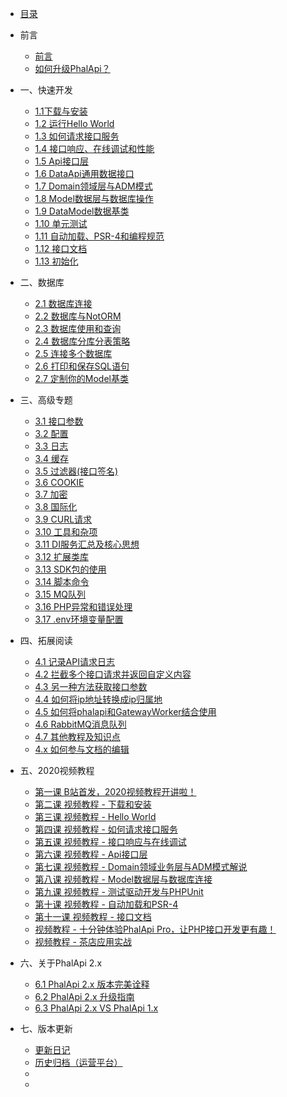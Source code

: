 <!--
 * @Description:  
 * @Author: feiYun
 * @Email: 283054503@qq.com
 * @LastEditTime: 2023-10-13 23:16:45
-->

- [目录](v2.0/index.md)

- 前言
  - [前言](v2.0/tutorial.md)
  - [如何升级PhalApi？](v2.0/how-to-upgrade.md)

- 一、快速开发
  - [1.1下载与安装](v2.0/download-and-setup.md)
  - [1.2 运行Hello World](v2.0/hello-world.md)
  - [1.3 如何请求接口服务](v2.0/how-to-request.md)
  - [1.4 接口响应、在线调试和性能](v2.0/response-and-debug.md)
  - [1.5 Api接口层](v2.0/api.md)
  - [1.6 DataApi通用数据接口](v2.0/data-api.md)
  - [1.7 Domain领域层与ADM模式](v2.0/domain.md)
  - [1.8 Model数据层与数据库操作](v2.0/model.md)
  - [1.9 DataModel数据基类](v2.0/database-datamodel.md)
  - [1.10 单元测试](v2.0/unit-test.md)
  - [1.11 自动加载、PSR-4和编程规范](v2.0/autoload.md)
  - [1.12 接口文档](v2.0/api-docs.md)
  - [1.13 初始化](v2.0/init.md)

- 二、数据库
  - [2.1 数据库连接](v2.0/database-connect.md)
  - [2.2 数据库与NotORM](v2.0/database-notorm.md)
  - [2.3 数据库使用和查询](v2.0/database-usage.md)
  - [2.4 数据库分库分表策略](v2.0/database-multi.md)
  - [2.5 连接多个数据库](v2.0/database-other.md)
  - [2.6 打印和保存SQL语句](v2.0/database-sql-debug.md)
  - [2.7 定制你的Model基类](v2.0/database-model.md)

- 三、高级专题
  - [3.1 接口参数](v2.0/api-params.md)
  - [3.2 配置](v2.0/config.md)
  - [3.3 日志](v2.0/logger.md)
  - [3.4 缓存](v2.0/cache.md)
  - [3.5 过滤器(接口签名)](v2.0/filter.md)
  - [3.6 COOKIE](v2.0/cookie.md)
  - [3.7 加密](v2.0/crypt.md)
  - [3.8 国际化](v2.0/i18n.md)
  - [3.9 CURL请求](v2.0/curl.md)
  - [3.10 工具和杂项](v2.0/tool.md)
  - [3.11 DI服务汇总及核心思想](v2.0/di.md)
  - [3.12 扩展类库](v2.0/library.md)
  - [3.13 SDK包的使用](v2.0/sdk.md)
  - [3.14 脚本命令](v2.0/shell.md)
  - [3.15 MQ队列](v2.0/mq-gearman.md)
  - [3.16 PHP异常和错误处理](v2.0/error.md)
  - [3.17 .env环境变量配置](v2.0/phpdotenv.md)

- 四、拓展阅读 
  - [4.1 记录API请求日志](v2.0/components/more/how-to-record-api-log.md)
  - [4.2 拦截多个接口请求并返回自定义内容](v2.0/components/more/how-to-volley-api-request.md)
  - [4.3 另一种方法获取接口参数](v2.0/components/more/how-to-get-api-params.md)
  - [4.4 如何将ip地址转换成ip归属地](v2.0/components/more/how-to-use-ip2address.md)
  - [4.5 如何将phalapi和GatewayWorker结合使用](v2.0/components/more/how-to-work-with-gateway.md)
  - [4.6 RabbitMQ消息队列](v2.0/components/more/mq-rabbitmq.md)
  - [4.7 其他教程及知识点](v2.0/components/more/other_content.md)
  - [4.x 如何参与文档的编辑](v2.0/components/more/how-to-edit.md)

- 五、2020视频教程
  - [第一课 B站首发，2020视频教程开讲啦！](v2.0/components/course/video_1.md)
  - [第二课 视频教程 - 下载和安装](v2.0/components/course/video_2.md)
  - [第三课 视频教程 - Hello World](v2.0/components/course/video_3.md)
  - [第四课 视频教程 - 如何请求接口服务](v2.0/components/course/video_4.md)
  - [第五课 视频教程 - 接口响应与在线调试](v2.0/components/course/video_5.md)
  - [第六课 视频教程 - Api接口层](v2.0/components/course/video_6.md)
  - [第七课 视频教程 - Domain领域业务层与ADM模式解说](v2.0/components/course/video_7.md)
  - [第八课 视频教程 - Model数据层与数据库连接](v2.0/components/course/video_8.md)
  - [第九课 视频教程 - 测试驱动开发与PHPUnit](v2.0/components/course/video_9.md)
  - [第十课 视频教程 - 自动加载和PSR-4](v2.0/components/course/video_10.md)
  - [第十一课 视频教程 - 接口文档](v2.0/components/course/video_11.md)
  - [视频教程 - 十分钟体验PhalApi Pro，让PHP接口开发更有趣！](https://www.bilibili.com/video/av89890967/)
  - [视频教程 - 茶店应用实战](https://www.bilibili.com/video/av95817153)

- 六、关于PhalApi 2.x
  - [6.1 PhalApi 2.x 版本完美诠释](v2.0/what-about-2x.md)
  - [6.2 PhalApi 2.x 升级指南](v2.0/how-to-upgrade-2x.md)
  - [6.3 PhalApi 2.x VS PhalApi 1.x](v2.0/compare-2x-with-1x.md)

- 七、版本更新 
  - [更新日记](v2.0/changelog.md?v=2.22.0)
  - [历史归档（运营平台）](v2.0/recovery.md)
  - [](.md)
  - [](.md)


